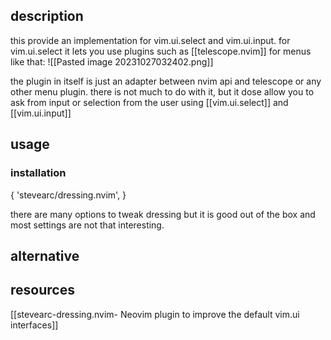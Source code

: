 ## description

this provide an implementation for vim.ui.select and vim.ui.input.
for vim.ui.select it lets you use plugins such as [[telescope.nvim]] for menus like that:
![[Pasted image 20231027032402.png]]

the plugin in itself is just an adapter between nvim api and telescope or any other menu plugin.
there is not much to do with it, but it dose allow you to ask from input or selection from the user using
[[vim.ui.select]] and [[vim.ui.input]]

## usage
### installation

{
  'stevearc/dressing.nvim',
}

there are many options to tweak dressing but it is good out of the box and most settings are not that interesting.

## alternative

## resources

[[stevearc-dressing.nvim- Neovim plugin to improve the default vim.ui interfaces]]
